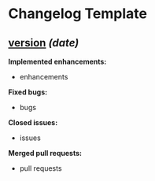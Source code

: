 # Changelog Template

## [version](url) *(date)*

**Implemented enhancements:**

- enhancements

**Fixed bugs:**

- bugs

**Closed issues:**

- issues

**Merged pull requests:**

- pull requests
